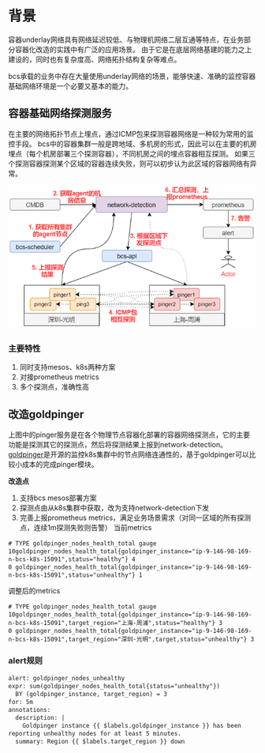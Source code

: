 # 背景
容器underlay网络具有网络延迟较低、与物理机网络二层互通等特点，在业务部分容器化改造的实践中有广泛的应用场景。
由于它是在底层网络基建的能力之上建设的，同时也有复杂度高、网络拓扑结构复杂等难点。

bcs承载的业务中存在大量使用underlay网络的场景，能够快速、准确的监控容器基础网络环境是一个必要又基本的能力。

## 容器基础网络探测服务
在主要的网络拓扑节点上埋点，通过ICMP包来探测容器网络是一种较为常用的监控手段。
bcs中的容器集群一般是跨地域、多机房的形式，因此可以在主要的机房埋点（每个机房部署三个探测容器），不同机房之间的埋点容器相互探测。
如果三个探测容器探测某个区域的容器连续失败，则可以初步认为此区域的容器网络有异常。

![容器基础网络探测服务架构图](./network-detection.png)

### 主要特性
1. 同时支持mesos、k8s两种方案
2. 对接prometheus metrics
3. 多个探测点，准确性高

## 改造goldpinger
上图中的pinger服务是在各个物理节点容器化部署的容器网络探测点，它的主要功能是探测其它的探测点，然后将探测结果上报到network-detection。
 [goldpinger](https://github.com/bloomberg/goldpinger)是开源的监控k8s集群中的节点网络连通性的，基于goldpinger可以比较小成本的完成pinger模块。
 
**改造点**
1. 支持bcs mesos部署方案
2. 探测点由从k8s集群中获取，改为支持network-detection下发
3. 完善上报prometheus metrics，满足业务场景需求（对同一区域的所有探测点，连续1m探测失败则告警）
当前metrics
```cassandraql
# TYPE goldpinger_nodes_health_total gauge
10goldpinger_nodes_health_total{goldpinger_instance="ip-9-146-98-169-n-bcs-k8s-15091",status="healthy"} 4
0 goldpinger_nodes_health_total{goldpinger_instance="ip-9-146-98-169-n-bcs-k8s-15091",status="unhealthy"} 1
```
调整后的metrics
```cassandraql
# TYPE goldpinger_nodes_health_total gauge
10goldpinger_nodes_health_total{goldpinger_instance="ip-9-146-98-169-n-bcs-k8s-15091",target_region="上海-周浦",status="healthy"} 3
0 goldpinger_nodes_health_total{goldpinger_instance="ip-9-146-98-169-n-bcs-k8s-15091",target_region="深圳-光明",target,status="unhealthy"} 3
```

### alert规则
```cassandraql
alert: goldpinger_nodes_unhealthy
expr: sum(goldpinger_nodes_health_total{status="unhealthy"})
  BY (goldpinger_instance, target_region) = 3
for: 5m
annotations:
  description: |
    Goldpinger instance {{ $labels.goldpinger_instance }} has been reporting unhealthy nodes for at least 5 minutes.
  summary: Region {{ $labels.target_region }} down
```





